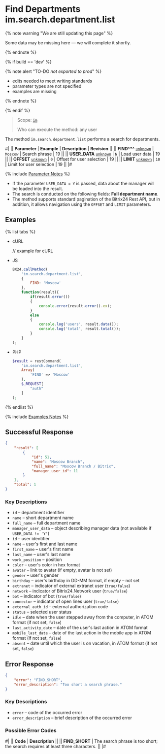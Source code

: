 # Find Departments im.search.department.list

{% note warning "We are still updating this page" %}

Some data may be missing here — we will complete it shortly.

{% endnote %}

{% if build == 'dev' %}

{% note alert "TO-DO _not exported to prod_" %}

- edits needed to meet writing standards
- parameter types are not specified
- examples are missing

{% endnote %}

{% endif %}

> Scope: [`im`](../../scopes/permissions.md)
>
> Who can execute the method: any user

The method `im.search.department.list` performs a search for departments.

#|
|| **Parameter** | **Example** | **Description** | **Revision** ||
|| **FIND^*^**
[`unknown`](../../data-types.md) | `Moscow` | Search phrase | 19 ||
|| **USER_DATA**
[`unknown`](../../data-types.md) | `N` | Load user data | 19 ||
|| **OFFSET**
[`unknown`](../../data-types.md) | `0` | Offset for user selection | 19 ||
|| **LIMIT**
[`unknown`](../../data-types.md) | `10` | Limit for user selection | 19 ||
|#

{% include [Parameter Notes](../../../_includes/required.md) %}

- If the parameter `USER_DATA = Y` is passed, data about the manager will be loaded into the result.
- The search is conducted on the following fields: **Full department name**.
- The method supports standard pagination of the Bitrix24 Rest API, but in addition, it allows navigation using the `OFFSET` and `LIMIT` parameters.

## Examples

{% list tabs %}

- cURL

    // example for cURL

- JS

    ```js
    BX24.callMethod(
        'im.search.department.list',
        {
            FIND: 'Moscow'
        },
        function(result){
            if(result.error())
            {
                console.error(result.error().ex);
            }
            else
            {
                console.log('users', result.data());
                console.log('total', result.total());
            }
        }
    );
    ```

- PHP

    ```php
    $result = restCommand(
        'im.search.department.list',
        Array(
            'FIND' => 'Moscow'
        ),
        $_REQUEST[
            "auth"
        ]
    );    
    ```

{% endlist %}

{% include [Examples Notes](../../../_includes/examples.md) %}

## Successful Response

```json
{    
    "result": [
        {
            "id": 51,
            "name": "Moscow Branch",
            "full_name": "Moscow Branch / Bitrix",
            "manager_user_id": 11
        }
    ],
    "total": 1
}            
```

### Key Descriptions

- `id` – department identifier
- `name` – short department name
- `full_name` – full department name
- `manager_user_data` – object describing manager data (not available if `USER_DATA != 'Y'`)
- `id` – user identifier
- `name` – user's first and last name
- `first_name` – user's first name
- `last_name` – user's last name
- `work_position` – position
- `color` – user's color in hex format
- `avatar` – link to avatar (if empty, avatar is not set)
- `gender` – user's gender
- `birthday` – user's birthday in DD-MM format, if empty – not set
- `extranet` – indicator of external extranet user (`true/false`)
- `network` – indicator of Bitrix24.Network user (`true/false`)
- `bot` – indicator of bot (`true/false`)
- `connector` – indicator of open lines user (`true/false`)
- `external_auth_id` – external authorization code
- `status` – selected user status
- `idle` – date when the user stepped away from the computer, in ATOM format (if not set, `false`)
- `last_activity_date` – date of the user's last action in ATOM format
- `mobile_last_date` – date of the last action in the mobile app in ATOM format (if not set, `false`)
- `absent` – date until which the user is on vacation, in ATOM format (if not set, `false`)

## Error Response

```json
{
    "error": "FIND_SHORT",
    "error_description": "Too short a search phrase."
}
```

### Key Descriptions

- `error` – code of the occurred error
- `error_description` – brief description of the occurred error

### Possible Error Codes

#|
|| **Code** | **Description** ||
|| **FIND_SHORT** | The search phrase is too short; the search requires at least three characters. ||
|#